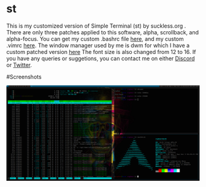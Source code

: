 # st

This is my customized version of Simple Terminal (st) by suckless.org . There are only three patches applied to this software, alpha, scrollback, and alpha-focus.
You can get my custom .bashrc file [here](https://gist.github.com/Cipher7/3a22688aec923237637c2c08dc417f3a), 
and my custom .vimrc [here](https://gist.github.com/Cipher7/9b27a13089ddf3a48b087f83e8f3f28d). The window manager used by me is dwm for which I have a custom
patched version [here](https://github.com/Cipher7/dwm/)
The font size is also changed from 12 to 16. If you have any queries or suggetions, you can contact me on either [Discord](https://discordapp.com/users/706779776349765722) or [Twitter](https://twitter.com/xCipher007).

#Screenshots

![Fullscreen](images/fullscreen-st.png)
